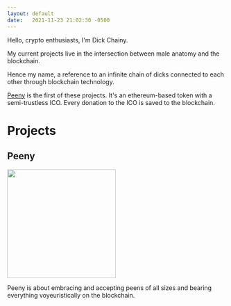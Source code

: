 ```yaml
---
layout: default
date:   2021-11-23 21:02:30 -0500
---
```

Hello, crypto enthusiasts, I'm Dick Chainy.

My current projects live in the intersection between male anatomy and the blockchain.

Hence my name, a reference to an infinite chain of dicks connected to each other through blockchain technology.

[Peeny](https://peenytoken.com) is the first of these projects. It's an ethereum-based token with a semi-trustless ICO. Every donation to the ICO is saved to the blockchain.

# Projects

## Peeny
[<img src="http://peenytoken.com/assets/peeny10.svg" width="250px" height="250px">](https://peenytoken.com)

Peeny is about embracing and accepting peens of all sizes and bearing everything voyeuristically on the blockchain.
